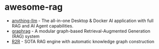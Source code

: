 # awesome-rag

- [anything-llm](https://github.com/Mintplex-Labs/anything-llm) - The all-in-one Desktop & Docker AI application with full RAG and AI Agent capabilities.
- [graphrag](https://github.com/microsoft/graphrag) - A modular graph-based Retrieval-Augmented Generation (RAG) system
- [R2R](https://github.com/SciPhi-AI/R2R) - SOTA RAG engine with automatic knowledge graph construction 

